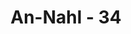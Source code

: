 ---
title: "An-Nahl - 34"
no: 34
arabic_no: ٣٤
ayah: فَاَصَابَهُمْ سَيِّاٰتُ مَا عَمِلُوْا وَحَاقَ بِهِمْ مَّا كَانُوْا بِهٖ يَسْتَهْزِءُوْنَ ࣖ 
translation: "Maka mereka ditimpa azab (akibat) perbuatan mereka dan diliputi oleh azab yang dulu selalu mereka perolok-olokkan."
tafsir: "Mereka ditimpa oleh bencana yang mengerikan karena kejahatan yang mereka lakukan. Tidak ada seorang pun dari mereka yang dapat melepaskan diri dari bencana yang mengerikan itu karena semuanya berjalan menurut ketentuan dan sunnah Allah. Mereka telah diberikan peringatan berulang kali bahwa pada suatu saat akan datang azab Allah. Akan tetapi, mereka bukan menerima dengan kesadaran, justru malah mendustakan dan memperolok-olok rasul yang membawa berita tentang kehancuran yang akan mereka alami akibat perbuatan itu.\n\nDi akhirat, mereka pun akan merasakan sesuatu yang lebih mengerikan lagi yaitu pada saat mereka telah diputuskan untuk memasuki pintu-pintu Jahanam yang tidak dapat mereka hindari.\n\nAllah swt berfirman:\n\nInilah hari keputusan yang dahulu kamu dustakan. (as-shaffat/37: 21)"
---
